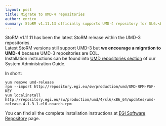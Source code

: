 ```yaml
---
layout: post
title: Migrate to UMD-4 repositories
author: enrico
summary: StoRM v1.11.13 officially supports UMD-4 repository for SL6.<br/>Migrating from UMD-3 is encouraged.
---
```


StoRM v1.11.11 has been the latest StoRM release within the UMD-3 repositories.
<br/>
Latest StoRM versions still support UMD-3 but **we encourage a migration to UMD-4** because UMD-3 repositories are EOL.
<br/>
Installation instructions can be found into [UMD repositories section][umd-repos] of our System Administration Guide.

In short:

    yum remove umd-release
    rpm --import http://repository.egi.eu/sw/production/umd/UMD-RPM-PGP-KEY
    yum localinstall http://repository.egi.eu/sw/production/umd/4/sl6/x86_64/updates/umd-release-4.1.3-1.el6.noarch.rpm

You can find all the complete installation instructions at [EGI Software Repository][umd-4-page] page.

[umd-repos]: {{site.baseurl}}/documentation/sysadmin-guide/1.11.13/#umdrepos
[umd-4-page]: http://repository.egi.eu/category/umd_releases/distribution/umd-4
[ki-gridmapdir]: https://ggus.eu/?mode=ticket_info&ticket_id=127387